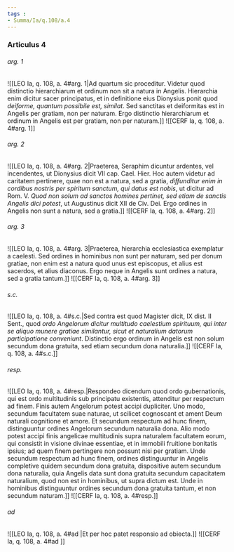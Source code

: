```yaml
---
tags : 
- Summa/Ia/q.108/a.4
---
```


### Articulus 4

###### arg. 1
![[LEO Ia, q. 108, a. 4#arg. 1|Ad quartum sic proceditur. Videtur quod distinctio hierarchiarum et ordinum non sit a natura in Angelis. Hierarchia enim dicitur sacer principatus, et in definitione eius Dionysius ponit quod *deiforme, quantum possibile est, similat*. Sed sanctitas et deiformitas est in Angelis per gratiam, non per naturam. Ergo distinctio hierarchiarum et ordinum in Angelis est per gratiam, non per naturam.]]
![[CERF Ia, q. 108, a. 4#arg. 1]]

###### arg. 2
![[LEO Ia, q. 108, a. 4#arg. 2|Praeterea, Seraphim dicuntur ardentes, vel incendentes, ut Dionysius dicit VII cap. Cael. Hier. Hoc autem videtur ad caritatem pertinere, quae non est a natura, sed a gratia, *diffunditur enim in cordibus nostris per spiritum sanctum, qui datus est nobis*, ut dicitur ad Rom. V. *Quod non solum ad sanctos homines pertinet, sed etiam de sanctis Angelis dici potest*, ut Augustinus dicit XII de Civ. Dei. Ergo ordines in Angelis non sunt a natura, sed a gratia.]]
![[CERF Ia, q. 108, a. 4#arg. 2]]

###### arg. 3
![[LEO Ia, q. 108, a. 4#arg. 3|Praeterea, hierarchia ecclesiastica exemplatur a caelesti. Sed ordines in hominibus non sunt per naturam, sed per donum gratiae, non enim est a natura quod unus est episcopus, et alius est sacerdos, et alius diaconus. Ergo neque in Angelis sunt ordines a natura, sed a gratia tantum.]]
![[CERF Ia, q. 108, a. 4#arg. 3]]

###### s.c.
![[LEO Ia, q. 108, a. 4#s.c.|Sed contra est quod Magister dicit, IX dist. II Sent., quod *ordo Angelorum dicitur multitudo caelestium spirituum, qui inter se aliquo munere gratiae similantur, sicut et naturalium datorum participatione conveniunt*. Distinctio ergo ordinum in Angelis est non solum secundum dona gratuita, sed etiam secundum dona naturalia.]]
![[CERF Ia, q. 108, a. 4#s.c.]]

###### resp.
![[LEO Ia, q. 108, a. 4#resp.|Respondeo dicendum quod ordo gubernationis, qui est ordo multitudinis sub principatu existentis, attenditur per respectum ad finem. Finis autem Angelorum potest accipi dupliciter. Uno modo, secundum facultatem suae naturae, ut scilicet cognoscant et ament Deum naturali cognitione et amore. Et secundum respectum ad hunc finem, distinguuntur ordines Angelorum secundum naturalia dona. Alio modo potest accipi finis angelicae multitudinis supra naturalem facultatem eorum, qui consistit in visione divinae essentiae, et in immobili fruitione bonitatis ipsius; ad quem finem pertingere non possunt nisi per gratiam. Unde secundum respectum ad hunc finem, ordines distinguuntur in Angelis completive quidem secundum dona gratuita, dispositive autem secundum dona naturalia, quia Angelis data sunt dona gratuita secundum capacitatem naturalium, quod non est in hominibus, ut supra dictum est. Unde in hominibus distinguuntur ordines secundum dona gratuita tantum, et non secundum naturam.]]
![[CERF Ia, q. 108, a. 4#resp.]]

###### ad 
![[LEO Ia, q. 108, a. 4#ad |Et per hoc patet responsio ad obiecta.]]
![[CERF Ia, q. 108, a. 4#ad ]]

